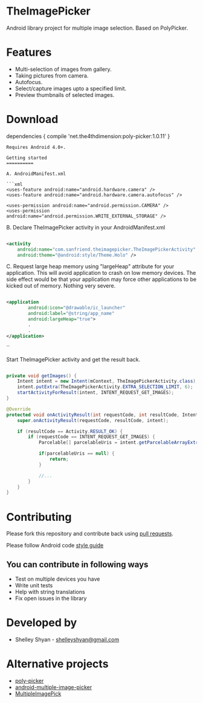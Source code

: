 # TheImagePicker
Android library project for multiple image selection.
Based on PolyPicker.

Features
==========
* Multi-selection of images from gallery.
* Taking pictures from camera.
* Autofocus.
* Select/capture images upto a specified limit.
* Preview thumbnails of selected images.

Download
==========

dependencies {
    compile 'net.the4thdimension:poly-picker:1.0.11'
}

```
Requires Android 4.0+.

Getting started
==========

A. AndroidManifest.xml

```xml
<uses-feature android:name="android.hardware.camera" />
<uses-feature android:name="android.hardware.camera.autofocus" />

<uses-permission android:name="android.permission.CAMERA" />
<uses-permission android:name="android.permission.WRITE_EXTERNAL_STORAGE" />
```

B. Declare TheImagePicker activity in your AndroidManifest.xml

```xml

<activity
    android:name="com.sanfriend.theimagepicker.TheImagePickerActivity"
    android:theme="@android:style/Theme.Holo" />
```

C. Request large heap memory using "largeHeap" attribute for your application. This will avoid application to
crash on low memory devices. The side effect would be that your application may force
other applications to be kicked out of memory. Nothing very severe.

```xml

<application
        android:icon="@drawable/ic_launcher"
        android:label="@string/app_name"
        android:largeHeap="true">
        .
        .
</application>

```

``

Start TheImagePicker activity and get the result back.

```java

private void getImages() {
    Intent intent = new Intent(mContext, TheImagePickerActivity.class);
    intent.putExtra(TheImagePickerActivity.EXTRA_SELECTION_LIMIT, 6);  // upto 6 images could be selected.
    startActivityForResult(intent, INTENT_REQUEST_GET_IMAGES);
}

@Override
protected void onActivityResult(int requestCode, int resultCode, Intent intent) {
    super.onActivityResult(requestCode, resultCode, intent);

    if (resultCode == Activity.RESULT_OK) {
        if (requestCode == INTENT_REQUEST_GET_IMAGES) {
            Parcelable[] parcelableUris = intent.getParcelableArrayExtra(TheImagePickerActivity.EXTRA_IMAGE_URIS);

            if(parcelableUris == null) {
                return;
            }

            //...
        }
    }
}

```

Contributing
==============

Please fork this repository and contribute back using
[pull requests](https://github.com/fotock/TheImagePicker/pulls).

Please follow Android code [style guide](https://source.android.com/source/code-style.html)

## You can contribute in following ways
 * Test on multiple devices you have
 * Write unit tests
 * Help with string translations
 * Fix open issues in the library

Developed by
============
 * Shelley Shyan - <shelleyshyan@gmail.com>


Alternative projects
==========
* [poly-picker](https://github.com/jaydeepw/poly-picker)
* [android-multiple-image-picker](https://github.com/giljulio/android-multiple-image-picker)
* [MultipleImagePick](https://github.com/luminousman/MultipleImagePick)

